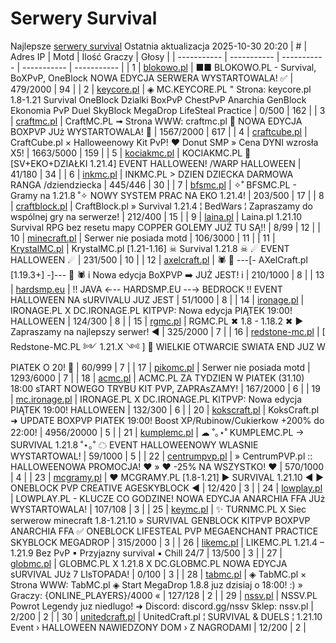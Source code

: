 
# Serwery Survival
Najlepsze [serwery survival](https://mcserwery.pl/serwery/minecraft/tryb/Survival)
Ostatnia aktualizacja 2025-10-30 20:20
| # | Adres IP | Motd | Ilość Graczy | Głosy |
| ----------- | ----------- | ----------- | ----------- | ----------- |
| 1 | 	[blokowo.pl](https://mcserwery.pl/serwery/minecraft/98/) | ■■ BLOKOWO.PL - Survival, BoXPvP, OneBlock NOWA EDYCJA SERWERA WYSTARTOWALA! ✅ | 479/2000 | 94 |
| 2 | 	[keycore.pl](https://mcserwery.pl/serwery/minecraft/252/) | ◈ MC.KEYCORE.PL " Strona: keycore.pl 1.8-1.21 Survival OneBlock Dzialki BoxPvP ChestPvP Anarchia GenBlock Ekonomia PvP Duel SkyBlock MegaDrop LifeSteal Practice | 0/500 | 162 |
| 3 | 	[craftmc.pl](https://mcserwery.pl/serwery/minecraft/87/) | CraftMC.PL ➟ Strona WWW: craftmc.pl 🎃 NOWA EDYCJA BOXPVP JUż WYSTARTOWALA! 🎃 | 1567/2000 | 617 |
| 4 | 	[craftcube.pl](https://mcserwery.pl/serwery/minecraft/196/) | CraftCube.pl × Halloweenowy Kit PvP! ♥  Donut SMP » Cena DYNI wzrosła X5! | 1663/5000 | 159 |
| 5 | 	[kociakmc.pl](https://mcserwery.pl/serwery/minecraft/213/) | KOCIAKMC.PL 🚀 [SV+EKO+DZIAŁKI 1.21.4] EVENT HALLOWEEN! /WARP HALLOWEEN | 41/180 | 34 |
| 6 | 	[inkmc.pl](https://mcserwery.pl/serwery/minecraft/15/) | INKMC.PL > DZIEN DZIECKA DARMOWA RANGA /dziendziecka | 445/446 | 30 |
| 7 | 	[bfsmc.pl](https://mcserwery.pl/serwery/minecraft/2/) | ✧˚ BFSMC.PL - Gramy na 1.21.8 ˚✧ NOWY SYSTEM PRAC NA EKO 1.21.4! | 203/500 | 17 |
| 8 | 	[craftblock.pl](https://mcserwery.pl/serwery/minecraft/280/) | CraftBlock.pl » Survival 1.21.4 ¦ BedWars ¦ Zapraszamy do wspólnej gry na serwerze! | 212/400 | 15 |
| 9 | 	[laina.pl](https://mcserwery.pl/serwery/minecraft/165/) | Laina.pl 1.21.10 Survival RPG bez resetu mapy COPPER GOLEMY JUŻ TU SĄ!! | 8/99 | 12 |
| 10 | 	[minecraft.pl](https://mcserwery.pl/serwery/minecraft/1059/) | Serwer nie posiada motd | 106/3000 | 11 |
| 11 | 	[KrystalMC.pl](https://mcserwery.pl/serwery/minecraft/202/) | KrystalMC.pl [1.21-1.16] ☠ Survival 1.21.8 ☠ ☄ EVENT HALLOWEEN ☄ | 231/500 | 10 |
| 12 | 	[axelcraft.pl](https://mcserwery.pl/serwery/minecraft/223/) | 🕷 🎃 ---[- AXelCraft.pl [1.19.3+] -]--- 🎃 🕷 i Nowa edycja BoXPVP ➡ JUŻ JEST! i | 210/1000 | 8 |
| 13 | 	[hardsmp.eu](https://mcserwery.pl/serwery/minecraft/621/) | !! JAVA ←-- HARDSMP.EU --→ BEDROCK !! EVENT HALLOWEEN NA ѕURVIVALU JUZ JEST | 51/1000 | 8 |
| 14 | 	[ironage.pl](https://mcserwery.pl/serwery/minecraft/741/) | IRONAGE.PL X DC.IRONAGE.PL  KITPVP: Nowa edycja PIĄTEK 19:00! HALLOWEEN | 124/300 | 8 |
| 15 | 	[rgmc.pl](https://mcserwery.pl/serwery/minecraft/34/) | RGMC.PL ✖ 1.8 - 1.18.2 ✖ ► Zapraszamy na najlepszy serwer! ◄ | 325/2000 | 7 |
| 16 | 	[redstone-mc.pl](https://mcserwery.pl/serwery/minecraft/704/) | [   Redstone-MC.PL ༻ 1.21.X ༺  ]  💜 WIELKIE OTWARCIE SWIATA END JUZ W PIATEK O 20! 💜 | 60/999 | 7 |
| 17 | 	[pikomc.pl](https://mcserwery.pl/serwery/minecraft/944/) | Serwer nie posiada motd | 1293/6000 | 7 |
| 18 | 	[acmc.pl](https://mcserwery.pl/serwery/minecraft/220/) |  ACMC.PL ZA TYDZIEN W PIATEK (31.10) 18:00  sTART NOWEGO TRYBU KIT PVP, ZAPRAsZAMY! | 167/2000 | 6 |
| 19 | 	[mc.ironage.pl](https://mcserwery.pl/serwery/minecraft/275/) | IRONAGE.PL X DC.IRONAGE.PL  KITPVP: Nowa edycja PIĄTEK 19:00! HALLOWEEN | 132/300 | 6 |
| 20 | 	[kokscraft.pl](https://mcserwery.pl/serwery/minecraft/1/) | KoksCraft.pl ➜ UPDATE BOXPVP PIATEK 19:00! Boost XP/Rubinow/Cukierkow +200% do 22:00! | 4956/20000 | 5 |
| 21 | 	[kumplemc.pl](https://mcserwery.pl/serwery/minecraft/421/) | ☁ ˚｡⋆˚ KUMPLEMC.PL → SURVIVAL 1.21.8  ˚⋆｡˚ ☁  EVENT HALLOWEENOWY WLASNIE WYSTARTOWAL! | 59/1000 | 5 |
| 22 | 	[centrumpvp.pl](https://mcserwery.pl/serwery/minecraft/332/) | » CentrumPVP.pl :: HALLOWEENOWA PROMOCJA! ❤ » ❤ -25% NA WSZYSTKO! ❤ | 570/1000 | 4 |
| 23 | 	[mcgramy.pl](https://mcserwery.pl/serwery/minecraft/197/) | ❤ MCGRAMY.PL [1.8-1.21] ▶ SURVIVAL 1.21.10 ◀ ▶ ONEBLOCK  PVP  CREATIVE  AGESKYBLOCK ◀ | 12/420 | 3 |
| 24 | 	[lowplay.pl](https://mcserwery.pl/serwery/minecraft/378/) | LOWPLAY.PL - KLUCZE CO GODZINE!  NOWA EDYCJA ANARCHIA FFA JUż WYSTARTOWALA! | 107/108 | 3 |
| 25 | 	[keymc.pl](https://mcserwery.pl/serwery/minecraft/1157/) | ✨ TURNMC.PL X Siec serwerow minecraft 1.8-1.21.10 » SURVIVAL GENBLOCK KITPVP BOXPVP ANARCHIA FFA ✅ ONEBLOCK LIFESTEAL PVP MEGAENCHANT PRACTICE SKYBLOCK MEGADROP | 315/2000 | 3 |
| 26 | 	[likemc.pl](https://mcserwery.pl/serwery/minecraft/1162/) | LIKEMC.PL 1.21.4 – 1.21.9 Bez PvP ▪ Przyjazny survival ▪ Chill 24/7 | 13/500 | 3 |
| 27 | 	[globmc.pl](https://mcserwery.pl/serwery/minecraft/846/) | GLOBMC.PL X 1.21.8 X DC.GLOBMC.PL NOWA EDYCJA sURVIVAL JUż 7 LIsTOPADA! | 0/100 | 3 |
| 28 | 	[tabmc.pl](https://mcserwery.pl/serwery/minecraft/3/) | ◈ TabMC.pl × Strona WWW: TabMC.pl  ◈ Start MegaDrop 1.8.8 juz dzisiaj o 18:00! :) » Graczy: {ONLINE_PLAYERS}/4000 « | 127/128 | 2 |
| 29 | 	[nssv.pl](https://mcserwery.pl/serwery/minecraft/4/) | NSSV.PL  Powrot Legendy juz niedlugo! ➜ Discord: discord.gg/nssv  Sklep: nssv.pl | 2/200 | 2 |
| 30 | 	[unitedcraft.pl](https://mcserwery.pl/serwery/minecraft/11/) | UnitedCraft.pl ¦ SURVIVAL & DUELS ¦ 1.21.10 Event › HALLOWEEN NAWIEDZONY DOM › Z NAGRODAMI | 12/200 | 2 |

